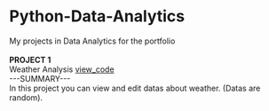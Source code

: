 # Python-Data-Analytics
My projects in Data Analytics for the portfolio<br>
<br>
<b>PROJECT 1</b><br> 
Weather Analysis [view_code](weather-analysis.py)<br>
---SUMMARY---<br>
In this project you can view and edit datas about weather. (Datas are random).<br>
